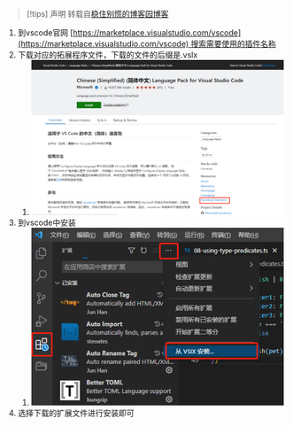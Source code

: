 
>[!tips] 声明
> 转载自[稳住别慌的博客园博客](https://www.cnblogs.com/hwy6/p/15930217.html)

1. 到vscode官网 [https://marketplace.visualstudio.com/vscode](https://marketplace.visualstudio.com/vscode) 搜索需要使用的插件名称
2. 下载对应的拓展程序文件，下载的文件的后缀是.vslx
	1. ![](https://raw.githubusercontent.com/Nekasu/Blog_pics/main/20240307224746.png)
3. 到vscode中安装
	1. ![](https://raw.githubusercontent.com/Nekasu/Blog_pics/main/20240307224824.png)
4.  选择下载的扩展文件进行安装即可